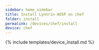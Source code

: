 ```yaml
---
sidebar: home_sidebar
title: Install Lynnrin-AOSP on chef
folder: install
permalink: /devices/chef/install
device: chef
---
```

{% include templates/device_install.md %}
